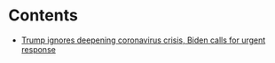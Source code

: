 # Contents
- [Trump ignores deepening coronavirus crisis, Biden calls for urgent response](/Trump_ignores_COVID_crisis) 